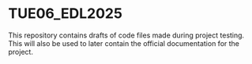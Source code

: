 # TUE06_EDL2025
This repository contains drafts of code files made during project testing. This will also be used to later contain the official documentation for the project.
